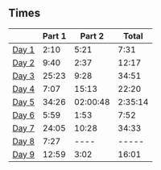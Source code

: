 ## Times
|                | Part 1 | Part 2    | Total   |
|----------------|--------|-----------|---------|
| [Day 1](day01) | 2:10   | 5:21      | 7:31    |
| [Day 2](day02) | 9:40   | 2:37      | 12:17   |
| [Day 3](day03) | 25:23  | 9:28      | 34:51   |
| [Day 4](day04) | 7:07   | 15:13     | 22:20   |
| [Day 5](day05) | 34:26  | 02:00:48  | 2:35:14 |
| [Day 6](day06) | 5:59   | 1:53      | 7:52    |
| [Day 7](day07) | 24:05  | 10:28     | 34:33	|
| [Day 8](day08) | 7:27   | ----      | -----	|
| [Day 9](day09) | 12:59  | 3:02      | 16:01	|